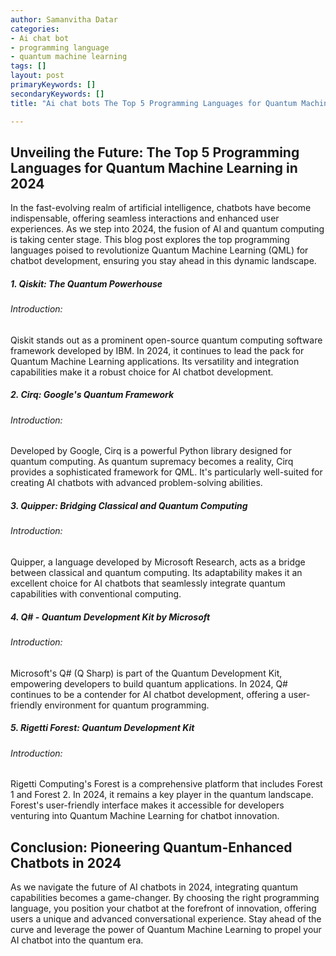 ```yaml
---
author: Samanvitha Datar
categories: 
- Ai chat bot
- programming language
- quantum machine learning
tags: []
layout: post
primaryKeywords: []
secondaryKeywords: []
title: "Ai chat bots The Top 5 Programming Languages for Quantum Machine Learning in 2024"

---
```

## Unveiling the Future: The Top 5 Programming Languages for Quantum Machine Learning in 2024
In the fast-evolving realm of artificial intelligence, chatbots have become indispensable, offering seamless interactions and enhanced user experiences. As we step into 2024, the fusion of AI and quantum computing is taking center stage. This blog post explores the top programming languages poised to revolutionize Quantum Machine Learning (QML) for chatbot development, ensuring you stay ahead in this dynamic landscape.
##### 1. Qiskit: The Quantum Powerhouse
###### Introduction:
Qiskit stands out as a prominent open-source quantum computing software framework developed by IBM. In 2024, it continues to lead the pack for Quantum Machine Learning applications. Its versatility and integration capabilities make it a robust choice for AI chatbot development.
##### 2. Cirq: Google's Quantum Framework
###### Introduction:
Developed by Google, Cirq is a powerful Python library designed for quantum computing. As quantum supremacy becomes a reality, Cirq provides a sophisticated framework for QML. It's particularly well-suited for creating AI chatbots with advanced problem-solving abilities.
##### 3. Quipper: Bridging Classical and Quantum Computing
###### Introduction:
Quipper, a language developed by Microsoft Research, acts as a bridge between classical and quantum computing. Its adaptability makes it an excellent choice for AI chatbots that seamlessly integrate quantum capabilities with conventional computing.
##### 4. Q# - Quantum Development Kit by Microsoft
###### Introduction:
Microsoft's Q# (Q Sharp) is part of the Quantum Development Kit, empowering developers to build quantum applications. In 2024, Q# continues to be a contender for AI chatbot development, offering a user-friendly environment for quantum programming.
##### 5. Rigetti Forest: Quantum Development Kit
###### Introduction:
Rigetti Computing's Forest is a comprehensive platform that includes Forest 1 and Forest 2. In 2024, it remains a key player in the quantum landscape. Forest's user-friendly interface makes it accessible for developers venturing into Quantum Machine Learning for chatbot innovation.
## Conclusion: Pioneering Quantum-Enhanced Chatbots in 2024
As we navigate the future of AI chatbots in 2024, integrating quantum capabilities becomes a game-changer. By choosing the right programming language, you position your chatbot at the forefront of innovation, offering users a unique and advanced conversational experience. Stay ahead of the curve and leverage the power of Quantum Machine Learning to propel your AI chatbot into the quantum era.
